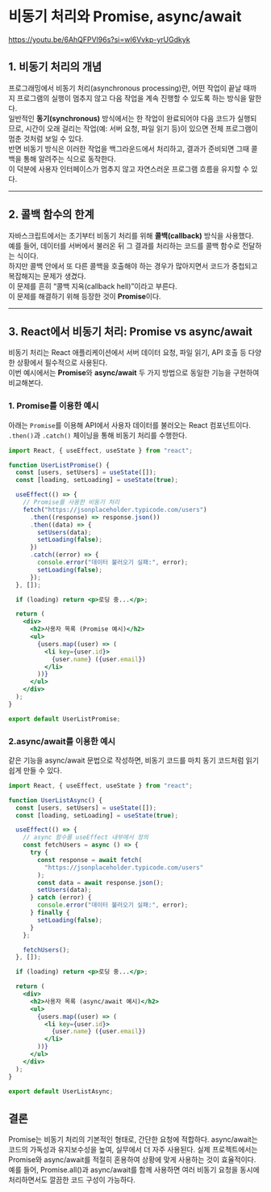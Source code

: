 # 비동기 처리와 Promise, async/await

https://youtu.be/6AhQFPVl96s?si=wI6Vvkp-yrUGdkyk

## 1. 비동기 처리의 개념

프로그래밍에서 비동기 처리(asynchronous processing)란, 어떤 작업이 끝날 때까지 프로그램의 실행이 멈추지 않고 다음 작업을 계속 진행할 수 있도록 하는 방식을 말한다.  
일반적인 **동기(synchronous)** 방식에서는 한 작업이 완료되어야 다음 코드가 실행되므로, 시간이 오래 걸리는 작업(예: 서버 요청, 파일 읽기 등)이 있으면 전체 프로그램이 멈춘 것처럼 보일 수 있다.  
반면 비동기 방식은 이러한 작업을 백그라운드에서 처리하고, 결과가 준비되면 그때 콜백을 통해 알려주는 식으로 동작한다.  
이 덕분에 사용자 인터페이스가 멈추지 않고 자연스러운 프로그램 흐름을 유지할 수 있다.

---

## 2. 콜백 함수의 한계

자바스크립트에서는 초기부터 비동기 처리를 위해 **콜백(callback)** 방식을 사용했다.  
예를 들어, 데이터를 서버에서 불러온 뒤 그 결과를 처리하는 코드를 콜백 함수로 전달하는 식이다.  
하지만 콜백 안에서 또 다른 콜백을 호출해야 하는 경우가 많아지면서 코드가 중첩되고 복잡해지는 문제가 생겼다.  
이 문제를 흔히 “콜백 지옥(callback hell)”이라고 부른다.  
이 문제를 해결하기 위해 등장한 것이 **Promise**이다.

---

## 3. React에서 비동기 처리: Promise vs async/await

비동기 처리는 React 애플리케이션에서 서버 데이터 요청, 파일 읽기, API 호출 등 다양한 상황에서 필수적으로 사용된다.  
이번 예시에서는 **Promise**와 **async/await** 두 가지 방법으로 동일한 기능을 구현하여 비교해본다.

### 1. Promise를 이용한 예시

아래는 `Promise`를 이용해 API에서 사용자 데이터를 불러오는 React 컴포넌트이다.  
`.then()`과 `.catch()` 체이닝을 통해 비동기 처리를 수행한다.

```jsx
import React, { useEffect, useState } from "react";

function UserListPromise() {
  const [users, setUsers] = useState([]);
  const [loading, setLoading] = useState(true);

  useEffect(() => {
    // Promise를 사용한 비동기 처리
    fetch("https://jsonplaceholder.typicode.com/users")
      .then((response) => response.json())
      .then((data) => {
        setUsers(data);
        setLoading(false);
      })
      .catch((error) => {
        console.error("데이터 불러오기 실패:", error);
        setLoading(false);
      });
  }, []);

  if (loading) return <p>로딩 중...</p>;

  return (
    <div>
      <h2>사용자 목록 (Promise 예시)</h2>
      <ul>
        {users.map((user) => (
          <li key={user.id}>
            {user.name} ({user.email})
          </li>
        ))}
      </ul>
    </div>
  );
}

export default UserListPromise;
```

### 2.async/await를 이용한 예시

같은 기능을 async/await 문법으로 작성하면,
비동기 코드를 마치 동기 코드처럼 읽기 쉽게 만들 수 있다.

```jsx
import React, { useEffect, useState } from "react";

function UserListAsync() {
  const [users, setUsers] = useState([]);
  const [loading, setLoading] = useState(true);

  useEffect(() => {
    // async 함수를 useEffect 내부에서 정의
    const fetchUsers = async () => {
      try {
        const response = await fetch(
          "https://jsonplaceholder.typicode.com/users"
        );
        const data = await response.json();
        setUsers(data);
      } catch (error) {
        console.error("데이터 불러오기 실패:", error);
      } finally {
        setLoading(false);
      }
    };

    fetchUsers();
  }, []);

  if (loading) return <p>로딩 중...</p>;

  return (
    <div>
      <h2>사용자 목록 (async/await 예시)</h2>
      <ul>
        {users.map((user) => (
          <li key={user.id}>
            {user.name} ({user.email})
          </li>
        ))}
      </ul>
    </div>
  );
}

export default UserListAsync;
```

## 결론

Promise는 비동기 처리의 기본적인 형태로, 간단한 요청에 적합하다.
async/await는 코드의 가독성과 유지보수성을 높여, 실무에서 더 자주 사용된다.
실제 프로젝트에서는 Promise와 async/await를 적절히 혼용하여 상황에 맞게 사용하는 것이 효율적이다.
예를 들어, Promise.all()과 async/await를 함께 사용하면
여러 비동기 요청을 동시에 처리하면서도 깔끔한 코드 구성이 가능하다.

